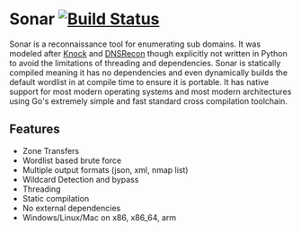 # Sonar [![Build Status](https://travis-ci.org/jrozner/sonar.svg?branch=master)](https://travis-ci.org/jrozner/sonar)
Sonar is a reconnaissance tool for enumerating sub domains. It was modeled after [Knock](https://github.com/guelfoweb/knock) and [DNSRecon](https://github.com/darkoperator/dnsrecon) though explicitly not written in Python to avoid the limitations of threading and dependencies. Sonar is statically compiled meaning it has no dependencies and even dynamically builds the default wordlist in at compile time to ensure it is portable. It has native support for most modern operating systems and most modern architectures using Go's extremely simple and fast standard cross compilation toolchain.

## Features
* Zone Transfers
* Wordlist based brute force
* Multiple output formats (json, xml, nmap list)
* Wildcard Detection and bypass
* Threading
* Static compilation
* No external dependencies
* Windows/Linux/Mac on x86, x86_64, arm
